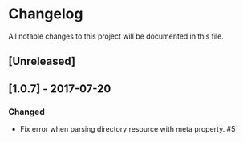 # Changelog
All notable changes to this project will be documented in this file.

## [Unreleased]

## [1.0.7] - 2017-07-20
### Changed
- Fix error when parsing directory resource with meta property. #5
